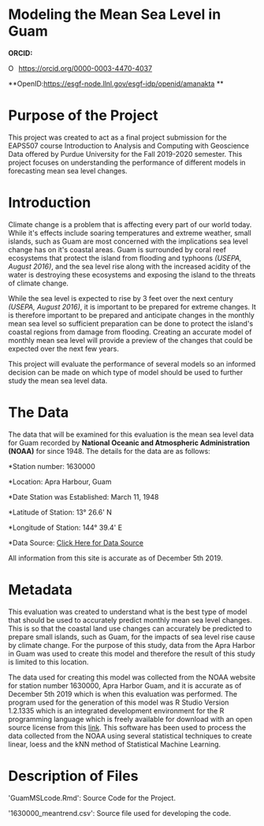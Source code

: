 # Modeling the Mean Sea Level in Guam
**ORCID:** <div itemscope itemtype="https://schema.org/Person"><a itemprop="sameAs" content="https://orcid.org/0000-0003-4470-4037" href="https://orcid.org/0000-0003-4470-4037" target="orcid.widget" rel="noopener noreferrer" style="vertical-align:top;"><img src="https://orcid.org/sites/default/files/images/orcid_16x16.png" style="width:1em;margin-right:.5em;" alt="ORCID iD icon">https://orcid.org/0000-0003-4470-4037</a></div>

**OpenID:https://esgf-node.llnl.gov/esgf-idp/openid/amanakta **


# Purpose of the Project 

This project was created to act as a final project submission for the EAPS507 course Introduction to Analysis and Computing with Geoscience Data offered by Purdue University for the Fall 2019-2020 semester. This project focuses on understanding the performance of different models in forecasting mean sea level changes. 

# Introduction 

Climate change is a problem that is affecting every part of our world today. While it's effects include soaring temperatures and extreme weather, small islands, such as Guam are most concerned with the implications sea level change has on it's coastal areas. Guam is surrounded by coral reef ecosystems that protect the island from flooding and typhoons *(USEPA, August 2016)*, and the sea level rise along with the increased acidity of the water is destroying these ecosystems and exposing the island to the threats of climate change. 

While the sea level is expected to rise by 3 feet over the next century *(USEPA, August 2016)*, it is important to be prepared for extreme changes. It is therefore important to be prepared and anticipate changes in the monthly mean sea level so sufficient preparation can be done to protect the island's coastal regions from damage from flooding. Creating an accurate model of monthly mean sea level will provide a preview of the changes that could be expected over the next few years.

This project will evaluate the performance of several models so an informed decision can be made on which type of model should be used to further study the mean sea level data.

# The Data

The data that will be examined for this evaluation is the mean sea level data for Guam recorded by **National Oceanic and Atmospheric Administration (NOAA)** for since 1948. The details for the data are as follows:

*Station number: 1630000

*Location: Apra Harbour, Guam 

*Date Station was Established: March 11, 1948

*Latitude of Station:     13° 26.6' N

*Longitude of Station: 144° 39.4' E

*Data Source: [Click Here for Data Source](https://tidesandcurrents.noaa.gov/sltrends/sltrends_station.shtml?id=1630000)

All information from this site is accurate as of December 5th 2019. 

# Metadata 

This evaluation was created to understand what is the best type of model that should be used to accurately predict monthly mean sea level changes. This is so that the coastal land use changes can accurately be predicted to prepare small islands, such as Guam, for the impacts of sea level rise cause by climate change. For the purpose of this study, data from the Apra Harbor in Guam was used to create this model and therefore the result of this study is limited to this location. 

The data used for creating this model was collected from the NOAA website for station number 1630000, Apra Harbor Guam, and it is accurate as of December 5th 2019 which is when this evaluation was performed. The program used for the generation of this model was R Studio Version 1.2.1335 which is an integrated development environment for the R programming language which is freely available for download with an open source license from this [link](https://rstudio.com/products/rstudio/download/). This software has been used to process the data collected from the NOAA using several statistical techniques to create linear, loess and the kNN method of Statistical Machine Learning. 

# Description of Files

'GuamMSLcode.Rmd': Source Code for the Project.

'1630000_meantrend.csv': Source file used for developing the code.
